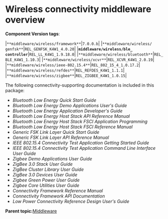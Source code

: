 # Wireless connectivity middleware overview 

**Component Version tags**:

|`**middleware/wireless/framework**`|`7.0.0.b`|
|`**middleware/​wireless/​genfsk**`|`REL_​GENFSK_​K4W1_​4.​0.20`|
|**`middleware/​wireless/​ble_​controller`**|`REL_​LL_​K4W1_​1.9.18.0`|
|`**middleware/​wireless/​bluetooth**`|`REL_​BLE_​K4W1_​1.​10.3`|
|`**middleware/​wireless/​xcvr**`|`REL_​XCVR_​K4W1_​2.​0.19`|
|`**middleware/wireless/ieee-802.15.4**`|`REL_802_15_4_1.0.17.2`|
|`**middleware/wireless/refdes**`|`REL_REFDES_K4W1_1.1.1`|
|`**middleware/wireless/zigbee**`|`REL_ZIGBEE_K4W1_1.0.15`|

The following connectivity-supporting documentation is included in this package:

-   *Bluetooth Low Energy Quick Start Guide*
-   *Bluetooth Low Energy Demo Applications User's Guide*
-   *Bluetooth Low Energy Application Developer's Guide*
-   *Bluetooth Low Energy Host Stack API Reference Manual*
-   *Bluetooth Low Energy Host Stack FSCI Application Programming*
-   *Bluetooth Low Energy Host Stack FSCI Reference Manual*
-   *Generic FSK Link Layer Quick Start Guide*
-   *Generic FSK Link Layer API Reference Manual*
-   *IEEE 802.15.4 Connectivity Test Application Getting Started Guide*
-   *IEEE 802.15.4 Connectivity Test Application Command Line Interface User Guide*
-   *Zigbee Demo Applications User Guide*
-   *ZigBee 3.0 Stack User Guide*
-   *ZigBee Cluster Library User Guide*
-   *ZigBee 3.0 Devices User Guide*
-   *Zigbee Green Power User Guide*
-   *Zigbee Core Utilities User Guide*
-   *Connectivity Framework Reference Manual*
-   *Connectivity Framework API Documentation*
-   *Low Power Connectivity Reference Design User's Guide*

**Parent topic:**[Middleware](../topics/middleware.md)

